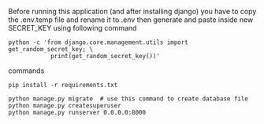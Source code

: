 Before running this application (and after installing django) you have to copy the .env.temp file and rename it to .env
then generate and paste inside new SECRET_KEY using following command
```
python -c 'from django.core.management.utils import get_random_secret_key; \
            print(get_random_secret_key())'
```

commands

```
pip install -r requirements.txt

python manage.py migrate  # use this command to create database file
python manage.py createsuperuser 
python manage.py runserver 0.0.0.0:8000
```